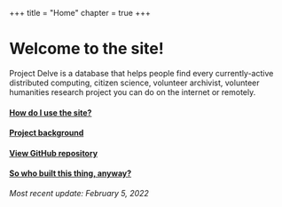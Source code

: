 +++
title = "Home"
chapter = true
+++

# Welcome to the site!

Project Delve is a database that helps people find every currently-active distributed computing, citizen science, volunteer archivist, volunteer humanities research project you can do on the internet or remotely.

#### [How do I use the site?](https://projectdelve.com/about/how-to-use-this-site/)

#### [Project background](http://projectdelve.com/about/#the-project)

#### [View GitHub repository](https://github.com/punnypenguins/projectdelve)

#### [So who built this thing, anyway?](http://projectdelve.com/about/#the-creator)

*Most recent update: February 5, 2022*
